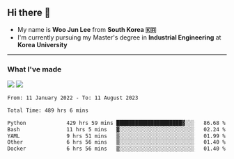 ## Hi there 👋

- My name is **Woo Jun Lee** from **South Korea 🇰🇷**
- I'm currently pursuing my Master's degree in **Industrial Engineering** at **Korea University**

---

### What I've made

<a href="https://share.streamlit.io/tomtom1103/kuiai_hackathon_2022/main/JL_app.py"><img src="https://img.shields.io/badge/Journey Lee-161B22?style=for-the-badge&logo=streamlit&logoColor=FF4B4B"/></a> <a href="https://jeon-100.github.io/Dangzang/"><img src="https://img.shields.io/badge/당신을 위한 장학금, 당장!-161B22?style=for-the-badge&logo=react&logoColor=#61DAFB"/></a>

<!--START_SECTION:waka-->

```txt
From: 11 January 2022 - To: 11 August 2023

Total Time: 489 hrs 6 mins

Python             429 hrs 59 mins █████████████████████▓░░░   86.68 %
Bash               11 hrs 5 mins   ▓░░░░░░░░░░░░░░░░░░░░░░░░   02.24 %
YAML               9 hrs 51 mins   ▒░░░░░░░░░░░░░░░░░░░░░░░░   01.99 %
Other              6 hrs 56 mins   ▒░░░░░░░░░░░░░░░░░░░░░░░░   01.40 %
Docker             6 hrs 56 mins   ▒░░░░░░░░░░░░░░░░░░░░░░░░   01.40 %
```

<!--END_SECTION:waka-->
